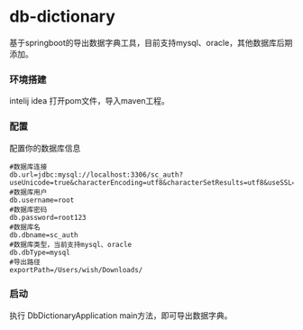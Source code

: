 # db-dictionary
基于springboot的导出数据字典工具，目前支持mysql、oracle，其他数据库后期添加。

### 环境搭建
intelij idea 打开pom文件，导入maven工程。

### 配置
配置你的数据库信息
```
#数据库连接
db.url=jdbc:mysql://localhost:3306/sc_auth?useUnicode=true&characterEncoding=utf8&characterSetResults=utf8&useSSL=false&allowMultiQueries=true
#数据库用户
db.username=root
#数据库密码
db.password=root123
#数据库名
db.dbname=sc_auth
#数据库类型，当前支持mysql、oracle
db.dbType=mysql
#导出路径
exportPath=/Users/wish/Downloads/
```
### 启动
执行 DbDictionaryApplication main方法，即可导出数据字典。
